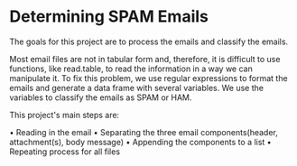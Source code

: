 # Determining SPAM Emails

The goals for this project are to process the emails and classify the emails.

Most email files are not in tabular form and, therefore, it is difficult to use functions, like read.table, to read the information in a way we can manipulate it. To fix this problem, we use regular expressions to format the emails and generate a data frame with several variables. We use the variables to classify the emails as SPAM or HAM.

This project's main steps are:

• Reading in the email
• Separating the three email components(header, attachment(s), body message)
• Appending the components to a list 
• Repeating process for all files

